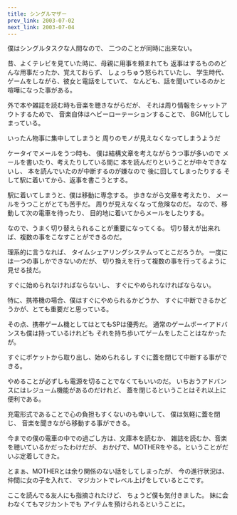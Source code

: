 ```yaml
---
title: シングルマザー
prev_link: 2003-07-02
next_link: 2003-07-04
---
```

僕はシングルタスクな人間なので、
二つのことが同時に出来ない。

昔、よくテレビを見ていた時に、母親に用事を頼まれても
返事はするもののどんな用事だったか、覚えておらず、
しょっちゅう怒られていたし、
学生時代、ゲームをしながら、彼女と電話をしていて、
なんども、話を聞いているのかと喧嘩になった事がある。

外で本や雑誌を読む時も音楽を聴きながらだが、
それは周り情報をシャットアウトするためで、
音楽自体はヘビーローテーションすることで、
BGM化してしまっている。

いったん物事に集中してしまうと
周りのモノが見えなくなってしまうようだ

ケータイでメールをうつ時も、
僕は結構文章を考えながらうつ事が多いので
メールを書いたり、考えたりしている間に
本を読んだりということが中々できないし、
本を読んでいたのが中断するのが嫌なので
後に回してしまったりする
そして駅に着いてから、返事を書こうとする。

駅に着いてしまうと、僕は移動に専念する。
歩きながら文章を考えたり、
メールをうつことがとても苦手だ。
周りが見えなくなって危険なのだ。
なので、移動して次の電車を待ったり、
目的地に着いてからメールをしたりする。

なので、うまく切り替えられることが重要になってくる。
切り替えが出来れば、複数の事をこなすことができるのだ。

理系的に言うなれば、
タイムシェアリングシステムってとこだろうか。
一度には一つの事しかできないのだが、
切り換えを行って複数の事を行ってるように見せる技だ。

すぐに始められなければならないし、
すぐにやめられなければならない。

特に、携帯機の場合、僕はすぐにやめられるかどうか、
すぐに中断できるかどうかが、とても重要だと思っている。

その点、携帯ゲーム機としてはとてもSPは優秀だ。
通常のゲームボーイアドバンスも僕は持っているけれども
それを持ち歩いてゲームをしたことはなかったが。

すぐにポケットから取り出し、始められるし
すぐに蓋を閉じて中断する事ができる。

やめることが必ずしも電源を切ることでなくてもいいのだ。
いちおうアドバンスにはレジューム機能があるのだけれど、
蓋を閉じるということはそれ以上に便利である。

充電形式であることで心の負担もすくないのも幸いして、
僕は気軽に蓋を閉じ、
音楽を聞きながら移動する事ができる。

今までの僕の電車の中での過ごし方は、文庫本を読むか、
雑誌を読むか、音楽を聴いているかだったわけだが、
おかげで、MOTHERをやる。ということがだいぶ定着してきた。

とまぁ、MOTHERとは余り関係のない話をしてしまったが、
今の進行状況は、仲間に女の子を入れて、
マジカントでレベル上げをしているとこです。


ここを読んでる友人にも指摘されたけど、
ちょうど僕も気付きました。
妹に会わなくてもマジカントでも
アイテムを預けられるということに。
